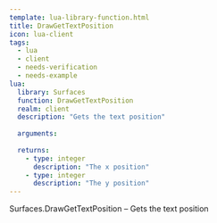 ```yaml
---
template: lua-library-function.html
title: DrawGetTextPosition
icon: lua-client
tags:
  - lua
  - client
  - needs-verification
  - needs-example
lua:
  library: Surfaces
  function: DrawGetTextPosition
  realm: client
  description: "Gets the text position"
  
  arguments:
  
  returns:
    - type: integer
      description: "The x position"
    - type: integer
      description: "The y position"
---
```


<div class="lua__search__keywords">
Surfaces.DrawGetTextPosition &#x2013; Gets the text position
</div>

